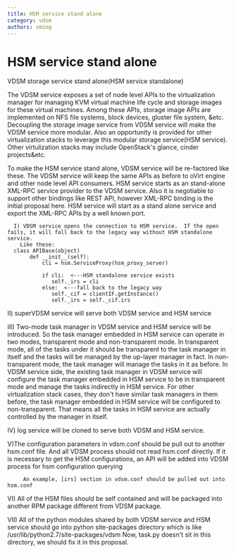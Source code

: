 ```yaml
---
title: HSM service stand alone
category: vdsm
authors: sming
---
```


# HSM service stand alone

VDSM storage service stand alone(HSM service standalone)

The VDSM service exposes a set of node level APIs to the virtualization manager for managing KVM virtual machine life cycle and storage images for these virtual machines. Among these APIs, storage image APIs are implemented on NFS file systems, block devices, gluster file system, &etc. Decoupling the storage image service from VDSM service will make the VDSM service more modular. Also an opportunity is provided for other virtualization stacks to leverage this modular storage service(HSM service). Other virtulization stacks may include OpenStack's glance, cinder projects&etc.

To make the HSM service stand alone, VDSM service will be re-factored like these. The VDSM service will keep the same APIs as before to oVirt engine and other node level API consumers. HSM service starts as an stand-alone XML-RPC service provider to the VDSM service. Also it is negotiable to support other bindings like REST API, however XML-RPC binding is the initial proposal here. HSM service will start as a stand alone service and export the XML-RPC APIs by a well known port.

      I) VDSM service opens the connection to HSM service.  If the open fails, it will fall back to the legacy way without HSM standalone service.
        Like these:
      class APIBase(object)
           def __init__(self):
               cli = hsm.ServiceProxy(hsm_proxy_server)
       
               if cli:  <---HSM standalone service exists
                  self._irs = cli
               else:  <---fall back to the legacy way
                  self._cif = clientIF.getInstance()
                  self._irs = self._cif.irs
                  
           

II) superVDSM service will serve both VDSM service and HSM service

III) Two-mode task manager in VDSM service and HSM service will be introduced. So the task manager embedded in HSM service can operate in two modes, transparent mode and non-transparent mode. In transparent mode, all of the tasks under it should be transparent to the task manager in itself and the tasks will be managed by the up-layer manager in fact. In non-transparent mode, the task manager will manage the tasks in it as before. In VDSM service side, the existing task manager in VDSM service will configure the task manager embedded in HSM service to be in transparent mode and manage the tasks indirectly in HSM service. For other virtualization stack cases, they don't have similar task managers in them before, the task manager embedded in HSM service will be configured to non-transparent. That means all the tasks in HSM service are actually controlled by the manager in itself.

IV) log service will be cloned to serve both VDSM and HSM service.

V)The configuration parameters in vdsm.conf should be pull out to another hsm.conf file. And all VDSM process should not read hsm.conf directly. If it is necessary to get the HSM configurations, an API will be added into VDSM process for hsm configuration querying

         An example, [irs] section in vdsm.conf should be pulled out into hsm.conf

VI) All of the HSM files should be self contained and will be packaged into another RPM package different from VDSM package.

VII) All of the python modules shared by both VDSM service and HSM service should go into python site-packages directory which is like /usr/lib/python2.7/site-packages/vdsm Now, task.py doesn't sit in this directory, we should fix it in this proposal.

